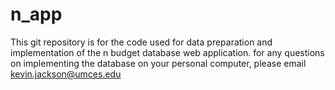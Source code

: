 # n_app
This git repository is for the code used for data preparation and implementation of the n budget database web application.
for any questions on implementing the database on your personal computer, please email kevin.jackson@umces.edu
